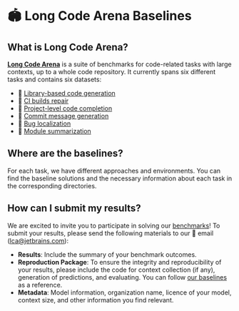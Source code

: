 # 🏟️ Long Code Arena Baselines

## What is Long Code Arena? 

[**Long Code Arena**](https://huggingface.co/spaces/JetBrains-Research/long-code-arena) is a suite of benchmarks for code-related tasks with large contexts, up to a whole code repository.
It currently spans six different tasks and contains six datasets:
* 🤗 [Library-based code generation](https://huggingface.co/datasets/JetBrains-Research/lca-library-based-code-generation)
* 🤗 [CI builds repair](https://huggingface.co/datasets/JetBrains-Research/lca-ci-builds-repair)
* 🤗 [Project-level code completion](https://huggingface.co/datasets/JetBrains-Research/lca-project-level-code-completion)
* 🤗 [Commit message generation](https://huggingface.co/datasets/JetBrains-Research/lca-commit-message-generation)
* 🤗 [Bug localization](https://huggingface.co/datasets/JetBrains-Research/lca-bug-localization)
* 🤗 [Module summarization](https://huggingface.co/datasets/JetBrains-Research/lca-module-summarization)

## Where are the baselines? 

For each task, we have different approaches and environments. You can find the baseline solutions and the necessary information about each task in the corresponding directories. 

## How can I submit my results? 

We are excited to invite you to participate in solving our [benchmarks]((https://huggingface.co/spaces/JetBrains-Research/long-code-arena))! To submit your results, please send the following materials to our 📩 email (lca@jetbrains.com):  
* **Results**: Include the summary of your benchmark outcomes.
* **Reproduction Package**: To ensure the integrity and reproducibility of your results, please include the code for context collection (if any), generation of predictions, and evaluating. You can follow [our baselines](https://github.com/JetBrains-Research/lca-baselines) as a reference.  
* **Metadata**: Model information, organization name, licence of your model, context size, and other information you find relevant.
